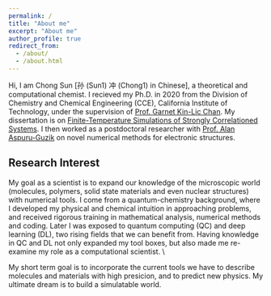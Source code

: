 ```yaml
---
permalink: /
title: "About me"
excerpt: "About me"
author_profile: true
redirect_from: 
  - /about/
  - /about.html
---
```


Hi, I am Chong Sun [孙 (Sun1) 冲 (Chong1) in Chinese], a theoretical and computational
chemist. I recieved my Ph.D. in 2020 from the Division of Chemistry and Chemical Engineering (CCE), California Institute of Technology, under the supervision of [Prof. Garnet Kin-Lic Chan](https://www.chan-lab.caltech.edu/). My dissertation is on [Finite-Temperature Simulations of Strongly Correlationed Systems](https://arxiv.org/abs/2302.14313). I then worked as a postdoctoral researcher with [Prof. Alan Aspuru-Guzik](https://www.matter.toronto.edu/) on novel numerical methods for electronic structures.

<!-- title   -->
## Research Interest

My goal as a scientist is to expand our knowledge of the microscopic world (molecules, polymers, solid state materials and even nuclear structures) with numerical tools. I come from
a quantum-chemistry background, where I developed my physical and chemical intuition in approaching problems, and received rigorous training in mathematical analysis, numerical methods and coding. Later I was exposed to quantum computing (QC) and deep learning (DL), two rising fields that we can benefit from. Having knowledge in QC and DL not only expanded my tool
boxes, but also made me re-examine my role as a computational scientist. \\

My short term goal is to incorporate the current tools we have to describe molecules and materials with high presicion, and to predict new physics. My ultimate dream is to build a simulatable world.
